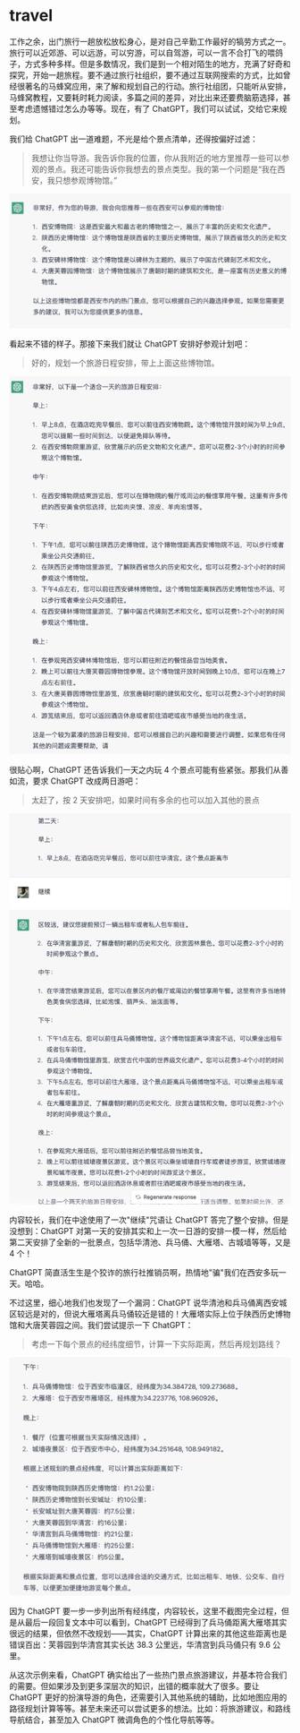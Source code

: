 # travel

工作之余，出门旅行一趟放松放松身心，是对自己辛勤工作最好的犒劳方式之一。旅行可以近郊游、可以远游，可以穷游，可以自驾游，可以一言不合打飞的喂鸽子，方式多种多样。但是多数情况，我们是到一个相对陌生的地方，充满了好奇和探究，开始一趟旅程。要不通过旅行社组织，要不通过互联网搜索的方式，比如曾经很著名的马蜂窝应用，来了解和规划自己的行动。旅行社组团，只能听从安排，马蜂窝教程，又要耗时耗力阅读，多篇之间的差异，对比出来还要费脑筋选择，甚至考虑遗憾错过怎么办等等。现在，有了 ChatGPT，我们可以试试，交给它来规划。

我们给 ChatGPT 出一道难题，不光是给个景点清单，还得按偏好过滤：

> 我想让你当导游。我告诉你我的位置，你从我附近的地方里推荐一些可以参观的景点。我还可能告诉你我想去的景点类型。我的第一个问题是“我在西安，我只想参观博物馆。”

![](/images/awesome/travel.png)

看起来不错的样子。那接下来我们就让 ChatGPT 安排好参观计划吧：

> 好的，规划一个旅游日程安排，带上上面这些博物馆。

![](/images/awesome/travel-2.png)

很贴心啊，ChatGPT 还告诉我们一天之内玩 4 个景点可能有些紧张。那我们从善如流，要求 ChatGPT 改成两日游吧：

> 太赶了，按 2 天安排吧，如果时间有多余的也可以加入其他的景点

![](/images/awesome/travel-3.png)

内容较长，我们在中途使用了一次"继续"咒语让 ChatGPT 答完了整个安排。但是没想到：ChatGPT 对第一天的安排其实和上一次一日游的安排一模一样，然后给第二天安排了全新的一批景点，包括华清池、兵马俑、大雁塔、古城墙等等，又是 4 个！

ChatGPT 简直活生生是个狡诈的旅行社推销员啊，热情地"骗"我们在西安多玩一天。哈哈。

不过这里，细心地我们也发现了一个漏洞：ChatGPT 说华清池和兵马俑离西安城区较远是对的，但说大雁塔离兵马俑较近是错的！大雁塔实际上位于陕西历史博物馆和大唐芙蓉园之间。我们尝试提示一下 ChatGPT：

> 考虑一下每个景点的经纬度细节，计算一下实际距离，然后再规划路线？

![](/images/awesome/travel-4.png)

因为 ChatGPT 要一步一步列出所有经纬度，内容较长，这里不截图完全过程，但是从最后一段回复文本中可以看到，ChatGPT 已经得到了兵马俑距离大雁塔其实很远的结果，但依然不改规划——其实，ChatGPT 计算出来的其他这些距离也是错误百出：芙蓉园到华清宫其实长达 38.3 公里远，华清宫到兵马俑只有 9.6 公里。

从这次示例来看，ChatGPT 确实给出了一些热门景点旅游建议，并基本符合我们的需要。但如果涉及到更多深层次的知识，出错的概率就大了很多。要让 ChatGPT 更好的扮演导游的角色，还需要引入其他系统的辅助，比如地图应用的路径规划计算等等。甚至未来还可以尝试更多的想法。比如：将旅游建议，和路线导航结合，甚至加入 ChatGPT 微调角色的个性化导航等等。

